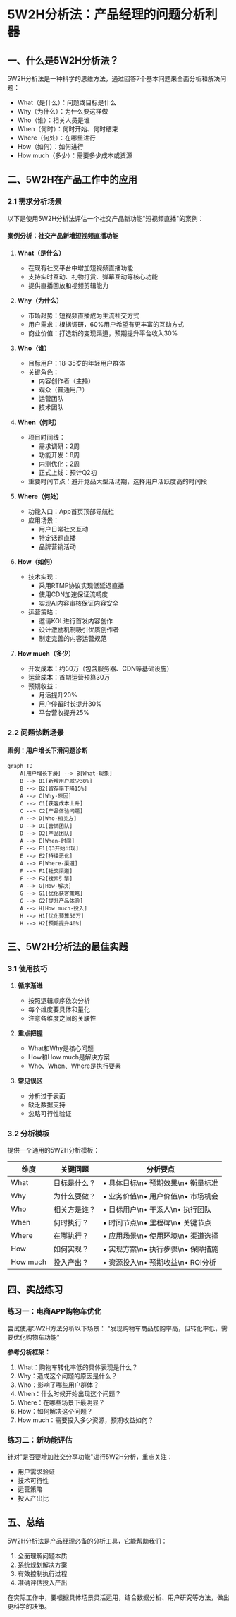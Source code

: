 # 5W2H分析法：产品经理的问题分析利器

## 一、什么是5W2H分析法？

5W2H分析法是一种科学的思维方法，通过回答7个基本问题来全面分析和解决问题：
- What（是什么）：问题或目标是什么
- Why（为什么）：为什么要这样做
- Who（谁）：相关人员是谁
- When（何时）：何时开始、何时结束
- Where（何处）：在哪里进行
- How（如何）：如何进行
- How much（多少）：需要多少成本或资源

## 二、5W2H在产品工作中的应用

### 2.1 需求分析场景

以下是使用5W2H分析法评估一个社交产品新功能"短视频直播"的案例：

#### 案例分析：社交产品新增短视频直播功能

1. **What（是什么）**
   - 在现有社交平台中增加短视频直播功能
   - 支持实时互动、礼物打赏、弹幕互动等核心功能
   - 提供直播回放和视频剪辑能力

2. **Why（为什么）**
   - 市场趋势：短视频直播成为主流社交方式
   - 用户需求：根据调研，60%用户希望有更丰富的互动方式
   - 商业价值：打造新的变现渠道，预期提升平台收入30%

3. **Who（谁）**
   - 目标用户：18-35岁的年轻用户群体
   - 关键角色：
     * 内容创作者（主播）
     * 观众（普通用户）
     * 运营团队
     * 技术团队

4. **When（何时）**
   - 项目时间线：
     * 需求调研：2周
     * 功能开发：8周
     * 内测优化：2周
     * 正式上线：预计Q2初
   - 重要时间节点：避开竞品大型活动期，选择用户活跃度高的时间段

5. **Where（何处）**
   - 功能入口：App首页顶部导航栏
   - 应用场景：
     * 用户日常社交互动
     * 特定话题直播
     * 品牌营销活动

6. **How（如何）**
   - 技术实现：
     * 采用RTMP协议实现低延迟直播
     * 使用CDN加速保证流畅度
     * 实现AI内容审核保证内容安全
   - 运营策略：
     * 邀请KOL进行首发内容创作
     * 设计激励机制吸引优质创作者
     * 制定完善的内容运营规范

7. **How much（多少）**
   - 开发成本：约50万（包含服务器、CDN等基础设施）
   - 运营成本：首期运营预算30万
   - 预期收益：
     * 月活提升20%
     * 用户停留时长提升30%
     * 平台营收提升25%

### 2.2 问题诊断场景

#### 案例：用户增长下滑问题诊断

```mermaid
graph TD
    A[用户增长下滑] --> B[What-现象]
    B --> B1[新增用户减少30%]
    B --> B2[留存率下降15%]
    A --> C[Why-原因]
    C --> C1[获客成本上升]
    C --> C2[产品体验问题]
    A --> D[Who-相关方]
    D --> D1[营销团队]
    D --> D2[产品团队]
    A --> E[When-时间]
    E --> E1[Q3开始出现]
    E --> E2[持续恶化]
    A --> F[Where-渠道]
    F --> F1[社交渠道]
    F --> F2[搜索引擎]
    A --> G[How-解决]
    G --> G1[优化获客策略]
    G --> G2[提升产品体验]
    A --> H[How much-投入]
    H --> H1[优化预算50万]
    H --> H2[预期提升40%]
```

## 三、5W2H分析法的最佳实践

### 3.1 使用技巧

1. **循序渐进**
   - 按照逻辑顺序依次分析
   - 每个维度要具体和量化
   - 注意各维度之间的关联性

2. **重点把握**
   - What和Why是核心问题
   - How和How much是解决方案
   - Who、When、Where是执行要素

3. **常见误区**
   - 分析过于表面
   - 缺乏数据支持
   - 忽略可行性验证

### 3.2 分析模板

提供一个通用的5W2H分析模板：

| 维度 | 关键问题 | 分析要点 |
|------|----------|----------|
| What | 目标是什么？ | • 具体目标\n• 预期效果\n• 衡量标准 |
| Why | 为什么要做？ | • 业务价值\n• 用户价值\n• 市场机会 |
| Who | 相关方是谁？ | • 目标用户\n• 干系人\n• 执行团队 |
| When | 何时执行？ | • 时间节点\n• 里程碑\n• 关键节点 |
| Where | 在哪执行？ | • 应用场景\n• 使用环境\n• 渠道选择 |
| How | 如何实现？ | • 实现方案\n• 执行步骤\n• 保障措施 |
| How much | 投入产出？ | • 资源投入\n• 预期收益\n• ROI分析 |

## 四、实战练习

### 练习一：电商APP购物车优化

尝试使用5W2H方法分析以下场景：
"发现购物车商品加购率高，但转化率低，需要优化购物车功能"

**参考分析框架：**
1. What：购物车转化率低的具体表现是什么？
2. Why：造成这个问题的原因是什么？
3. Who：影响了哪些用户群体？
4. When：什么时候开始出现这个问题？
5. Where：在哪些场景下最明显？
6. How：如何解决这个问题？
7. How much：需要投入多少资源，预期收益如何？

### 练习二：新功能评估

针对"是否要增加社交分享功能"进行5W2H分析，重点关注：
- 用户需求验证
- 技术可行性
- 运营策略
- 投入产出比

## 五、总结

5W2H分析法是产品经理必备的分析工具，它能帮助我们：
1. 全面理解问题本质
2. 系统规划解决方案
3. 有效控制执行过程
4. 准确评估投入产出

在实际工作中，要根据具体场景灵活运用，结合数据分析、用户研究等方法，做出更科学的决策。